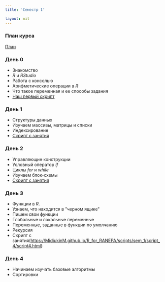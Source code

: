 ```yaml
---
title: 'Семестр 1'

layout: nil
---
```

### План курса
[План](https://MidiukinM.github.io/R_for_RANEPA/scripts/sem_1/plan/plan.html)
### День 0

* Знакомство
* _R_ и _RStudio_
* Работа с консолью
* Арифметические операции в _R_
* Что такое переменная и ее способы задания
* [Наш первый скрипт](https://MidiukinM.github.io/R_for_RANEPA/scripts/sem_1/script_1/script1.html)

### День 1

* Структуры данных
* Изучаем массивы, матрицы и списки
* Индексирование
* [Скрипт с занятия](https://MidiukinM.github.io/R_for_RANEPA/scripts/sem_1/script_2/script3.html)

### День 2

* Управляющие конструкции
* Условный оператор _if_
* Циклы _for_ и _while_
* Изучаем блок-схемы
* [Скрипт с занятия](https://MidiukinM.github.io/R_for_RANEPA/scripts/sem_1/script_3/script2.html)

### День 3

* Функции в _R_.
* Узнаем, что находится в "черном ящике"
* Пишем свои функции
* Глобальные и локальные переменные
* Переменные, заданные в функции по умолчанию
* Рекурсия
* Скрипт с занятия(https://MidiukinM.github.io/R_for_RANEPA/scripts/sem_1/script_4/script4.html)

### День 4

* Начинаем изучать базовые алгоритмы
* Сортировки
